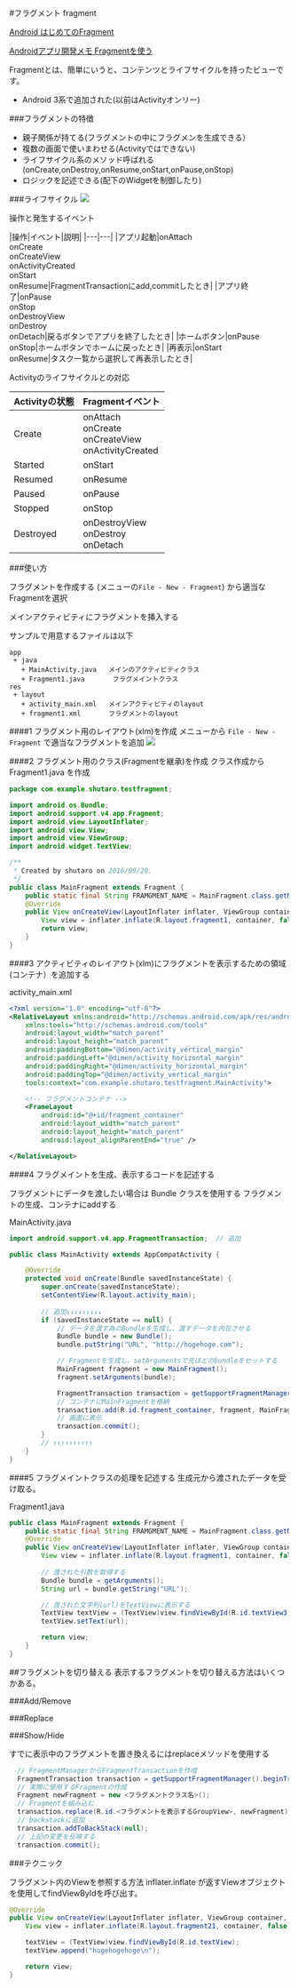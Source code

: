 #フラグメント fragment

[Android はじめてのFragment](http://qiita.com/Reyurnible/items/dffd70144da213e1208b)

[Androidアプリ開発メモ Fragmentを使う](http://humitomotti.hateblo.jp/entry/2015/09/21/035221)

Fragmentとは、簡単にいうと、コンテンツとライフサイクルを持ったビューです。

* Android 3系で追加された(以前はActivityオンリー)

###フラグメントの特徴

* 親子関係が持てる(フラグメントの中にフラグメンを生成できる）
* 複数の画面で使いまわせる(Activityではできない)
* ライフサイクル系のメソッド呼ばれる(onCreate,onDestroy,onResume,onStart,onPause,onStop)
* ロジックを記述できる(配下のWidgetを制御したり)


###ライフサイクル
![](http://sunsunsoft.com/image/android/fragment_lifecycle.png)


操作と発生するイベント

|操作|イベント|説明|
|---|---|
|アプリ起動|onAttach<br>onCreate<br>onCreateView<br>onActivityCreated<br>onStart<br>onResume|FragmentTransactionにadd,commitしたとき|
|アプリ終了|onPause<br>onStop<br>onDestroyView<br>onDestroy<br>onDetach|戻るボタンでアプリを終了したとき|
|ホームボタン|onPause<br>onStop|ホームボタンでホームに戻ったとき|
|再表示|onStart<br>onResume|タスク一覧から選択して再表示したとき|

Activityのライフサイクルとの対応

|Activityの状態|Fragmentイベント|
|---|---|
|Create|onAttach<br>onCreate<br>onCreateView<br>onActivityCreated|
|Started|onStart|
|Resumed|onResume|
|Paused|onPause|
|Stopped|onStop|
|Destroyed|onDestroyView<br>onDestroy<br>onDetach|



###使い方

フラグメントを作成する (メニューの`File - New - Fragment`) から適当なFragmentを選択

メインアクティビティにフラグメントを挿入する

サンプルで用意するファイルは以下
~~~
app
 + java
   + MainActivity.java   メインのアクティビティクラス
   + Fragment1.java       フラグメイントクラス
res
 + layout
   + activity_main.xml   メインアクティビティのlayout
   + fragment1.xml       フラグメントのlayout
~~~


####1 フラグメント用のレイアウト(xlm)を作成
  メニューから `File - New - Fragment` で適当なフラグメントを追加
  ![](http://sunsunsoft.com/image/android/new_fragment.png)

####2 フラグメント用のクラス(Fragmentを継承)を作成
  クラス作成から Fragment1.java を作成
  

```java
package com.example.shutaro.testfragment;

import android.os.Bundle;
import android.support.v4.app.Fragment;
import android.view.LayoutInflater;
import android.view.View;
import android.view.ViewGroup;
import android.widget.TextView;

/**
 * Created by shutaro on 2016/09/28.
 */
public class MainFragment extends Fragment {
    public static final String FRAMGMENT_NAME = MainFragment.class.getName();
    @Override
    public View onCreateView(LayoutInflater inflater, ViewGroup container, Bundle savedInstanceState) {
        View view = inflater.inflate(R.layout.fragment1, container, false);
        return view;
    }
}
```

####3 アクティビティのレイアウト(xlm)にフラグメントを表示するための領域(コンテナ）を追加する

activity_main.xml

```xml
<?xml version="1.0" encoding="utf-8"?>
<RelativeLayout xmlns:android="http://schemas.android.com/apk/res/android"
    xmlns:tools="http://schemas.android.com/tools"
    android:layout_width="match_parent"
    android:layout_height="match_parent"
    android:paddingBottom="@dimen/activity_vertical_margin"
    android:paddingLeft="@dimen/activity_horizontal_margin"
    android:paddingRight="@dimen/activity_horizontal_margin"
    android:paddingTop="@dimen/activity_vertical_margin"
    tools:context="com.example.shutaro.testfragment.MainActivity">

    <!-- フラグメントコンテナ -->
    <FrameLayout
        android:id="@+id/fragment_container"
        android:layout_width="match_parent"
        android:layout_height="match_parent"
        android:layout_alignParentEnd="true" />

</RelativeLayout>

```

####4 フラグメイントを生成、表示するコードを記述する

フラグメントにデータを渡したい場合は Bundle クラスを使用する
フラグメントの生成、コンテナにaddする

MainActivity.java

```java
import android.support.v4.app.FragmentTransaction;  // 追加

public class MainActivity extends AppCompatActivity {

    @Override
    protected void onCreate(Bundle savedInstanceState) {
        super.onCreate(savedInstanceState);
        setContentView(R.layout.activity_main);
        
        // 追加↓↓↓↓↓↓↓↓↓ 
        if (savedInstanceState == null) {
            // データを渡す為のBundleを生成し、渡すデータを内包させる
            Bundle bundle = new Bundle();
            bundle.putString("URL", "http://hogehoge.com");

            // Fragmentを生成し、setArgumentsで先ほどのbundleをセットする
            MainFragment fragment = new MainFragment();
            fragment.setArguments(bundle);

            FragmentTransaction transaction = getSupportFragmentManager().beginTransaction();
            // コンテナにMainFragmentを格納
            transaction.add(R.id.fragment_container, fragment, MainFragment.FRAMGMENT_NAME);
            // 画面に表示
            transaction.commit();
        }
        // ↑↑↑↑↑↑↑↑↑↑
    }
}
```

####5 フラグメイントクラスの処理を記述する
生成元から渡されたデータを受け取る。

Fragment1.java

```java
public class MainFragment extends Fragment {
    public static final String FRAMGMENT_NAME = MainFragment.class.getName();
    @Override
    public View onCreateView(LayoutInflater inflater, ViewGroup container, Bundle savedInstanceState) {
        View view = inflater.inflate(R.layout.fragment1, container, false);
        
        // 渡された引数を取得する
        Bundle bundle = getArguments();
        String url = bundle.getString("URL");

        // 渡された文字列(url)をTextViewに表示する
        TextView textView = (TextView)view.findViewById(R.id.textView3);
        textView.setText(url);

        return view;
    }
}
```

##フラグメントを切り替える
表示するフラグメントを切り替える方法はいくつかある。

###Add/Remove

###Replace

###Show/Hide

すでに表示中のフラグメントを置き換えるにはreplaceメソッドを使用する

```java
  // FragmentManagerからFragmentTransactionを作成
  FragmentTransaction transaction = getSupportFragmentManager().beginTransaction();
  // 実際に使用するFragmentの作成
  Fragment newFragment = new <フラグメントクラス名>();
  // Fragmentを組み込む
  transaction.replace(R.id.<フラグメントを表示するGroupView>, newFragment);
  // backstackに追加
  transaction.addToBackStack(null);
  // 上記の変更を反映する
  transaction.commit();

```

###テクニック

フラグメント内のViewを参照する方法
inflater.inflate が返すViewオブジェクトを使用してfindViewByIdを呼び出す。

```java
@Override
public View onCreateView(LayoutInflater inflater, ViewGroup container, Bundle savedInstanceState) {
    View view = inflater.inflate(R.layout.fragment21, container, false);

    textView = (TextView)view.findViewById(R.id.textView);
    textView.append("hogehogehoge\n");

    return view;
}
```
